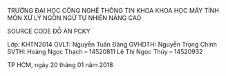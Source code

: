 TRƯỜNG ĐẠI HỌC CÔNG NGHỆ THÔNG TIN
KHOA KHOA HỌC MÁY TÍNH
MÔN XỬ LÝ NGÔN NGỮ TỰ NHIÊN NÂNG CAO
 
SOURCE CODE ĐỒ ÁN PCKY

Lớp: KHTN2014
GVLT: Nguyễn Tuấn Đăng
GVHDTH: Nguyễn Trọng Chỉnh
SVTH: Hoàng Ngọc Thạch – 14520811
     Lê Thị Ngọc Thúy – 14520932


TP HCM, ngày 20 tháng 01 năm 2018
